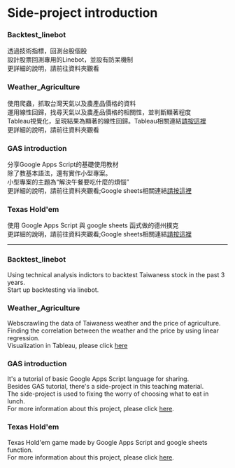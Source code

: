 # Side-project introduction

### Backtest_linebot</br>
透過技術指標，回測台股個股</br>
設計股票回測專用的Linebot，並設有防呆機制</br>
更詳細的說明，請前往資料夾觀看</br>

### Weather_Agriculture</br>
使用爬蟲，抓取台灣天氣以及農產品價格的資料</br>
運用線性回歸，找尋天氣以及農產品價格的相關性，並判斷顯著程度</br>
Tableau視覺化，呈現結果為顯著的線性回歸。Tableau相關連結[請按這裡](https://public.tableau.com/app/profile/ben4602414/viz/_16510427808810/sheet4)</br>
更詳細的說明，請前往資料夾觀看</br>

### GAS introduction</br>
分享Google Apps Script的基礎使用教材</br>
除了教基本語法，還有實作小型專案。</br>
小型專案的主題為“解決午餐要吃什麼的煩惱”</br>
更詳細的說明，請前往資料夾觀看;Google sheets相關連結[請按這裡](https://docs.google.com/spreadsheets/d/1b9ngb2sEA_tEP1LScHX-s3c79-kaDZAl9I9MMJuZ9YA/edit?usp=sharing)</br>

### Texas Hold'em</br>
使用 Google Apps Script 與 google sheets 函式做的德州撲克</br>
更詳細的說明，請前往資料夾觀看;Google sheets相關連結[請按這裡](https://docs.google.com/spreadsheets/d/15UN23baYrNKWHMCvaZo0q8OnPCamLAn7rtw-SIDVTgI/edit?usp=sharing)</br>

------

### Backtest_linebot</br>
Using technical analysis indictors to backtest Taiwaness stock in the past 3 years.</br>
Start up backtesting via linebot.</br>

### Weather_Agriculture</br>
Webscrawling the data of Taiwaness weather and the price of agriculture.</br>
Finding the correlation between the weather and the price by using linear regression.</br>
Visualization in Tableau, please click [here](https://public.tableau.com/app/profile/ben4602414/viz/_16510427808810/sheet4)</br>


### GAS introduction</br>
It's a tutorial of basic Google Apps Script language for sharing.</br>
Besides GAS tutorial, there's a side-project in this teaching material.</br>
The side-project is used to fixing the worry of choosing what to eat in lunch.</br>
For more information about this project, please click [here](https://docs.google.com/spreadsheets/d/1b9ngb2sEA_tEP1LScHX-s3c79-kaDZAl9I9MMJuZ9YA/edit?usp=sharing).</br>

### Texas Hold'em</br>
Texas Hold'em game made by Google Apps Script and google sheets function.</br>
For more information about this project, please click [here](https://docs.google.com/spreadsheets/d/15UN23baYrNKWHMCvaZo0q8OnPCamLAn7rtw-SIDVTgI/edit?usp=sharing).</br>


